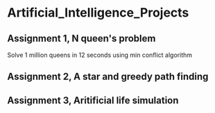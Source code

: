 # Artificial_Intelligence_Projects

## Assignment 1, N queen's problem

Solve 1 million queens in 12 seconds using min conflict algorithm

## Assignment 2, A star and greedy path finding 


## Assignment 3, Aritificial life simulation 
